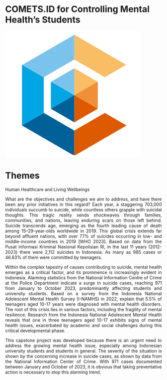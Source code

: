 # COMETS.ID for Controlling Mental Health’s Students

<img src="LOGO 2.png">

# Themes
<p align="justify">Human Healthcare and Living Wellbeings</p>

<p align="justify">What are the objectives and challenges we aim to address, and have there been any prior initiatives in this regard? Each year, a staggering 703,000 individuals succumb to suicide, while countless others grapple with suicidal thoughts. This tragic reality sends shockwaves through families, communities, and nations, leaving enduring scars on those left behind. Suicide transcends age, emerging as the fourth leading cause of death among 15–29-year-olds worldwide in 2019. This global crisis extends far beyond affluent nations, with over 77% of suicides occurring in low- and middle-income countries in 2019 [WHO 2023]. Based on data from the Pusat Informasi Kriminal Nasional Kepolisian RI, in the last 11 years (2012-2023) there were 2,112 suicides in Indonesia. As many as 985 cases or 46.63% of them were committed by teenagers. </p>

<p align="justify">Within the complex tapestry of causes contributing to suicide, mental health emerges as a critical factor, and its prominence is increasingly evident in Indonesia. Alarming statistics from the National Information Centre of Crime at the Police Department indicate a surge in suicide cases, reaching 971 from January to October 2023, predominantly affecting students and university students. Based on a survey from the Indonesia National Adolescent Mental Health Survey (I-NAMHS) in 2022, explain that 5.5% of teenagers aged 10-17 years were diagnosed with mental health disorders. The root of this crisis lies in various factors, including the fragility of mental resilience. Research from the Indonesia National Adolescent Mental Health reveals that one in three teenagers aged 10-17 exhibits signs of mental health issues, exacerbated by academic and social challenges during this critical developmental phase. </p>

<p align="justify">This capstone project was developed because there is an urgent need to address the growing mental health issue, especially among Indonesian university students and students in general. The severity of the situation is shown by the concerning increase in suicide cases, as shown by data from the National Information Center of Crime. With 971 cases documented between January and October of 2023, it is obvious that taking preventative action is necessary to stop this alarming trend. </p>
